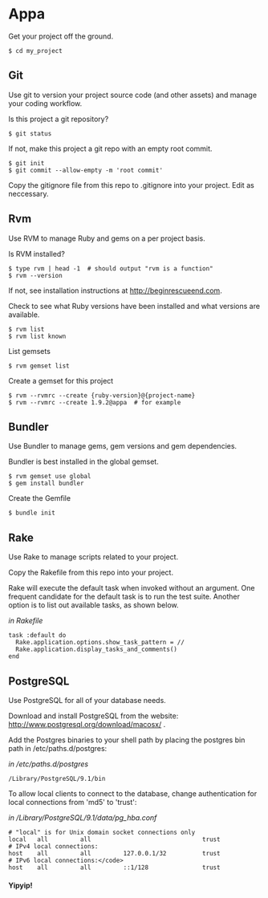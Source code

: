 Appa
====
Get your project off the ground.

    $ cd my_project


## Git

Use git to version your project source code (and other assets) and manage your coding workflow.

Is this project a git repository?

    $ git status

If not, make this project a git repo with an empty root commit.

    $ git init
    $ git commit --allow-empty -m 'root commit'

Copy the gitignore file from this repo to .gitignore into your project.  Edit as neccessary.


## Rvm

Use RVM to manage Ruby and gems on a per project basis.

Is RVM installed?

    $ type rvm | head -1  # should output "rvm is a function"
    $ rvm --version

If not, see installation instructions at <http://beginrescueend.com>.

Check to see what Ruby versions have been installed and what versions are available.

    $ rvm list
    $ rvm list known

List gemsets

    $ rvm gemset list

Create a gemset for this project

    $ rvm --rvmrc --create {ruby-version}@{project-name}
    $ rvm --rvmrc --create 1.9.2@appa  # for example


## Bundler

Use Bundler to manage gems, gem versions and gem dependencies.

Bundler is best installed in the global gemset.

    $ rvm gemset use global
    $ gem install bundler

Create the Gemfile

    $ bundle init


## Rake

Use Rake to manage scripts related to your project.

Copy the Rakefile from this repo into your project.

Rake will execute the default task when invoked without an argument.  One frequent candidate for the default task is to
run the test suite.  Another option is to list out available tasks, as shown below.

*in Rakefile*

    task :default do
      Rake.application.options.show_task_pattern = //
      Rake.application.display_tasks_and_comments()
    end


## PostgreSQL

Use PostgreSQL for all of your database needs.

Download and install PostgreSQL from the website: http://www.postgresql.org/download/macosx/ .

Add the Postgres binaries to your shell path by placing the postgres bin path in /etc/paths.d/postgres:

*in /etc/paths.d/postgres*

    /Library/PostgreSQL/9.1/bin

To allow local clients to connect to the database, change authentication for local connections from 'md5' to 'trust':

*in /Library/PostgreSQL/9.1/data/pg_hba.conf*

    # "local" is for Unix domain socket connections only
    local   all         all                               trust
    # IPv4 local connections:
    host    all         all         127.0.0.1/32          trust
    # IPv6 local connections:</code>
    host    all         all         ::1/128               trust


#### Yipyip!
